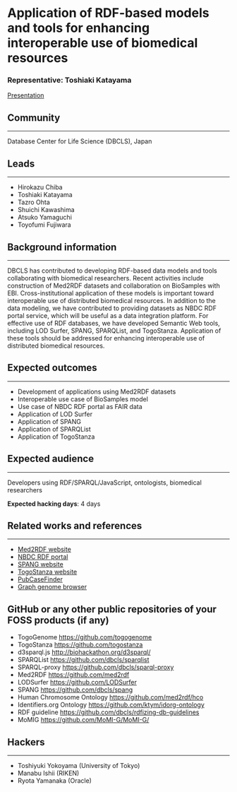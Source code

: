 # Application of RDF-based models and tools for enhancing interoperable use of biomedical resources

### Representative: Toshiaki Katayama

[Presentation](https://docs.google.com/presentation/d/1t48PTxZZV4yB6NENiFEirolj19uf6zevkYuFXbUBqgk)

## Community
---

Database Center for Life Science (DBCLS), Japan

## Leads
---
- Hirokazu Chiba
- Toshiaki Katayama
- Tazro Ohta
- Shuichi Kawashima
- Atsuko Yamaguchi 
- Toyofumi Fujiwara

## Background information
---
DBCLS has contributed to developing RDF-based data models and tools collaborating with biomedical researchers. Recent activities include construction of Med2RDF datasets and collaboration on BioSamples with EBI. Cross-institutional application of these models is important toward interoperable use of distributed biomedical resources. In addition to the data modeling, we have contributed to providing datasets as NBDC RDF portal service, which will be useful as a data integration platform. For effective use of RDF databases, we have developed Semantic Web tools, including LOD Surfer, SPANG, SPARQList, and TogoStanza. Application of these tools should be addressed for enhancing interoperable use of distributed biomedical resources.

## Expected outcomes
---

- Development of applications using Med2RDF datasets
- Interoperable use case of BioSamples model
- Use case of NBDC RDF portal as FAIR data
- Application of LOD Surfer
- Application of SPANG
- Application of SPARQList
- Application of TogoStanza

## Expected audience
---

Developers using RDF/SPARQL/JavaScript, ontologists, biomedical researchers

**Expected hacking days**: 4 days

## Related works and references
---

- [Med2RDF website](http://med2rdf.org/)
- [NBDC RDF portal](https://integbio.jp/rdf/)
- [SPANG website](http://spang.dbcls.jp/)
- [TogoStanza website](http://togostanza.org/)
- [PubCaseFinder](https://pubcasefinder.dbcls.jp/)
- [Graph genome browser](http://demo.momig.tokyo/)

## GitHub or any other public repositories of your FOSS products (if any)

- TogoGenome https://github.com/togogenome
- TogoStanza https://github.com/togostanza
- d3sparql.js http://biohackathon.org/d3sparql/
- SPARQList https://github.com/dbcls/sparqlist
- SPARQL-proxy https://github.com/dbcls/sparql-proxy
- Med2RDF https://github.com/med2rdf
- LODSurfer https://github.com/LODSurfer
- SPANG https://github.com/dbcls/spang
- Human Chromosome Ontology https://github.com/med2rdf/hco
- Identifiers.org Ontology https://github.com/ktym/idorg-ontology
- RDF guideline https://github.com/dbcls/rdfizing-db-guidelines
- MoMIG https://github.com/MoMI-G/MoMI-G/

## Hackers
---

- Toshiyuki Yokoyama (University of Tokyo)
- Manabu Ishii (RIKEN)
- Ryota Yamanaka (Oracle)

